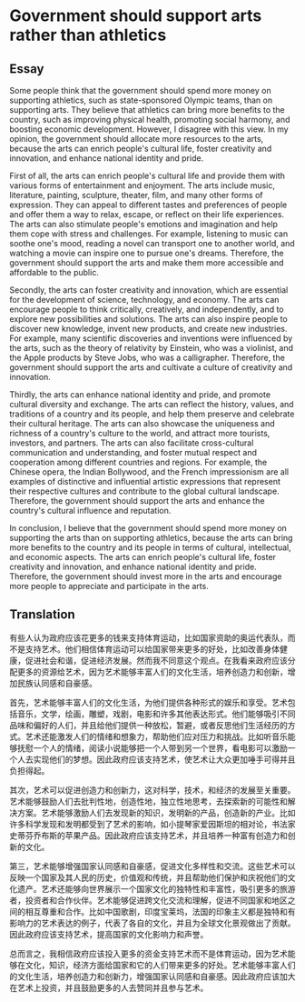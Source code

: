 # Government should support arts rather than athletics
## Essay
Some people think that the government should spend more money on supporting athletics, such as state-sponsored Olympic teams, than on supporting arts. They believe that athletics can bring more benefits to the country, such as improving physical health, promoting social harmony, and boosting economic development. However, I disagree with this view. In my opinion, the government should allocate more resources to the arts, because the arts can enrich people's cultural life, foster creativity and innovation, and enhance national identity and pride.

First of all, the arts can enrich people's cultural life and provide them with various forms of entertainment and enjoyment. The arts include music, literature, painting, sculpture, theater, film, and many other forms of expression. They can appeal to different tastes and preferences of people and offer them a way to relax, escape, or reflect on their life experiences. The arts can also stimulate people's emotions and imagination and help them cope with stress and challenges. For example, listening to music can soothe one's mood, reading a novel can transport one to another world, and watching a movie can inspire one to pursue one's dreams. Therefore, the government should support the arts and make them more accessible and affordable to the public.

Secondly, the arts can foster creativity and innovation, which are essential for the development of science, technology, and economy. The arts can encourage people to think critically, creatively, and independently, and to explore new possibilities and solutions. The arts can also inspire people to discover new knowledge, invent new products, and create new industries. For example, many scientific discoveries and inventions were influenced by the arts, such as the theory of relativity by Einstein, who was a violinist, and the Apple products by Steve Jobs, who was a calligrapher. Therefore, the government should support the arts and cultivate a culture of creativity and innovation.

Thirdly, the arts can enhance national identity and pride, and promote cultural diversity and exchange. The arts can reflect the history, values, and traditions of a country and its people, and help them preserve and celebrate their cultural heritage. The arts can also showcase the uniqueness and richness of a country's culture to the world, and attract more tourists, investors, and partners. The arts can also facilitate cross-cultural communication and understanding, and foster mutual respect and cooperation among different countries and regions. For example, the Chinese opera, the Indian Bollywood, and the French impressionism are all examples of distinctive and influential artistic expressions that represent their respective cultures and contribute to the global cultural landscape. Therefore, the government should support the arts and enhance the country's cultural influence and reputation.

In conclusion, I believe that the government should spend more money on supporting the arts than on supporting athletics, because the arts can bring more benefits to the country and its people in terms of cultural, intellectual, and economic aspects. The arts can enrich people's cultural life, foster creativity and innovation, and enhance national identity and pride. Therefore, the government should invest more in the arts and encourage more people to appreciate and participate in the arts.

<div style="page-break-after: always;"></div>

## Translation

有些人认为政府应该花更多的钱来支持体育运动，比如国家资助的奥运代表队，而不是支持艺术。他们相信体育运动可以给国家带来更多的好处，比如改善身体健康，促进社会和谐，促进经济发展。然而我不同意这个观点。在我看来政府应该分配更多的资源给艺术，因为艺术能够丰富人们的文化生活，培养创造力和创新，增加民族认同感和自豪感。

首先，艺术能够丰富人们的文化生活，为他们提供各种形式的娱乐和享受。艺术包括音乐，文学，绘画，雕塑，戏剧，电影和许多其他表达形式。他们能够吸引不同品味和偏好的人们，并且给他们提供一种放松，暂避，或者反思他们生活经历的方式。艺术还能激发人们的情绪和想象力，帮助他们应对压力和挑战。比如听音乐能够抚慰一个人的情绪，阅读小说能够把一个人带到另一个世界，看电影可以激励一个人去实现他们的梦想。因此政府应该支持艺术，使艺术让大众更加唾手可得并且负担得起。

其次，艺术可以促进创造力和创新力，这对科学，技术，和经济的发展至关重要。艺术能够鼓励人们去批判性地，创造性地，独立性地思考，去探索新的可能性和解决方案。艺术能够激励人们去发现新的知识，发明新的产品，创造新的产业。比如许多科学发现和发明都受到了艺术的影响，如小提琴家爱因斯坦的相对论，书法家史蒂芬乔布斯的苹果产品。因此政府应该支持艺术，并且培养一种富有创造力和创新的文化。

第三，艺术能够增强国家认同感和自豪感，促进文化多样性和交流。这些艺术可以反映一个国家及其人民的历史，价值观和传统，并且帮助他们保护和庆祝他们的文化遗产。艺术还能够向世界展示一个国家文化的独特性和丰富性，吸引更多的旅游者，投资者和合作伙伴。艺术能够促进跨文化交流和理解，促进不同国家和地区之间的相互尊重和合作。比如中国歌剧，印度宝莱坞，法国的印象主义都是独特和有影响力的艺术表达的例子，代表了各自的文化，并且为全球文化景观做出了贡献。因此政府应该支持艺术，提高国家的文化影响力和声誉。

总而言之，我相信政府应该投入更多的资金支持艺术而不是体育运动，因为艺术能够在文化，知识，经济方面给国家和它的人们带来更多的好处。艺术能够丰富人们的文化生活，培养创造力和创新力，增强国家认同感和自豪感。因此政府应该加大在艺术上投资，并且鼓励更多的人去赞同并且参与艺术。